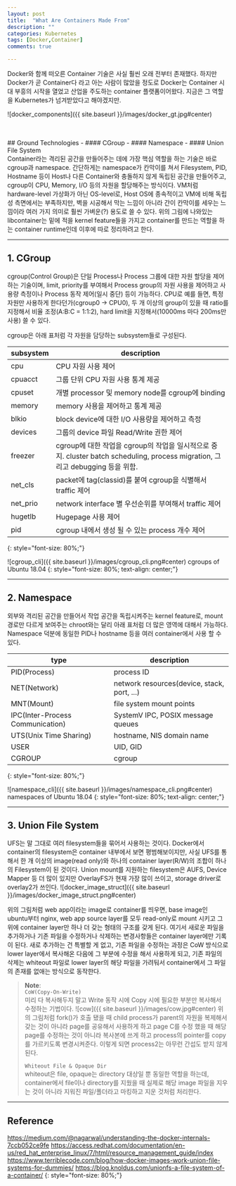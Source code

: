 ```yaml
---
layout: post
title:  "What Are Containers Made From"
description: ""
categories: Kubernetes
tags: [Docker,Container]
comments: true

---
```




Docker와 함께 떠오른 Container 기술은 사실 훨씬 오래 전부터 존재했다. 하지만 Docker가 곧 Container다 라고 아는 사람이 많았을 정도로 Docker는 Container 시대 부흥의 시작을 열었고 산업을 주도하는 container 플랫폼이어왔다. 지금은 그 역할을 Kubernetes가 넘겨받았다고 해야겠지만.

![docker_components]({{ site.baseurl }}/images/docker_gt.jpg#center)


<br>
<br>
## Ground Technologies
- #### CGroup
- #### Namespace
- #### Union File System

<br>
Container라는 격리된 공간을 만들어주는 데에 가장 핵심 역할을 하는 기술은 바로 cgroup과 namespace. 간단하게는 namespace가
칸막이를 쳐서 Filesystem, PID, Hostname 등이 Host나 다른 Container와 충돌하지 않게 독립된 공간을 만들어주고, cgroup이
CPU, Memory, I/O 등의 자원을 할당해주는 방식이다. VM처럼 hardware-level 가상화가 아닌 OS-level로, Host OS에 종속적이고
VM에 비해 독립성 측면에서는 부족하지만, 벽을 시공해서 막는 느낌이 아니라 간이 칸막이를 세우는 느낌이라 여러 가지 의미로
훨씬 가벼운(?) 용도로 쓸 수 있다. 위의 그림에 나와있는 libcontainer는 밑에 적을 kernel feature들을 가지고 container를 만드는 역할을 하는 container runtime인데 이후에 따로 정리하려고 한다.

*****

## 1. CGroup

cgroup(Control Group)은 단일 Process나 Process 그룹에 대한 자원 할당을 제어하는 기술이며, limit, priority를 부여해서
Process group의 자원 사용을 제어하고 사용량 측정이나 Process 동작 제어(일시 중단) 등이 가능하다. CPU로 예를 들면, 특정 자원만 사용하게 한다던가(cgroup0 -> CPU0), 두 개 이상의 group이 있을 때 ratio를 지정해서 비율 조정(A:B:C = 1:1:2),  hard limit을 지정해서(10000ms 마다 200ms만 사용) 쓸 수 있다.

cgroup은 아래 표처럼 각 자원을 담당하는 subsystem들로 구성된다.

| subsystem | description                                                  |
| --------- | ------------------------------------------------------------ |
| cpu       | CPU 자원 사용 제어                                           |
| cpuacct   | 그룹 단위 CPU 자원 사용 통계 제공                            |
| cpuset    | 개별 processor 및 memory node를 cgroup에 binding             |
| memory    | memory 사용을 제어하고 통계 제공                             |
| blkio     | block device에 대한 I/O 사용량을 제어하고 측정               |
| devices   | 그룹의 device 파일 Read/Write 권한 제어                      |
| freezer   | cgroup에 대한 작업을 cgroup의 작업을 일시적으로 중지.  cluster batch scheduling, process migration, 그리고 debugging 등을 위함. |
| net_cls   | packet에 tag(classid)를 붙여 cgroup을 식별해서 traffic 제어 |
| net_prio  | network interface 별 우선순위를 부여해서 traffic 제어 |
| hugetlb   | Hugepage 사용 제어                                           |
| pid       | cgroup 내에서 생성 될 수 있는 process 개수 제어              |
{: style="font-size: 80%;"}  

![cgroup_cli]({{ site.baseurl }}/images/cgroup_cli.png#center)
cgroups of Ubuntu 18.04
{: style="font-size: 80%; text-align: center;"}

*****


## 2. Namespace

외부와 격리된 공간을 만들어서 작업 공간을 독립시켜주는 kernel feature로, mount 경로만 다르게 보여주는 chroot와는 달리
아래 표처럼 더 많은 영역에 대해서 가능하다. Namespace 덕분에 동일한 PID나 hostname 등을 여러 container에서 사용 할 수
있다.

| type                             | description                                 |
| -------------------------------- | ------------------------------------------- |
| PID(Process)                     | process ID                                  |
| NET(Network)                     | network resources(device, stack, port, ...) |
| MNT(Mount)                       | file system mount points                    |
| IPC(Inter-Process Communication) | SystemV IPC, POSIX message queues           |
| UTS(Unix Time Sharing)           | hostname, NIS domain name                   |
| USER                             | UID, GID                                    |
| CGROUP                           | cgroup                                      |
{: style="font-size: 80%;"}  

![namespace_cli]({{ site.baseurl }}/images/namespace_cli.png#center)
namespaces of Ubuntu 18.04
{: style="font-size: 80%; text-align: center;"}  

*****

## 3. Union File System
UFS는 말 그대로 여러 filesystem들을 묶어서 사용하는 것이다. Docker에서 container의 filesystem은 container 내부에서 보면 평범해보이지만, 사실 UFS를 통해서 한 개 이상의 image(read only)와 하나의 container layer(R/W)의 조합이 하나의
Filesystem이 된 것이다. Union mount를 지원하는 filesystem은 AUFS, Device Mapper 등 더 많이 있지만 OverlayFS가 현재 가장 많이 쓰이고, storage driver로 overlay2가 쓰인다.
![docker_image_struct]({{ site.baseurl }}/images/docker_image_struct.png#center)

위의 그림처럼 web app이라는 image로 container를 띄우면, base image인 ubuntu부터 nginx, web app source layer를 모두
read-only로 mount 시키고 그 위에 container layer만 하나 더 갖는 형태의 구조를 갖게 된다. 여기서 새로운 파일을 추가하거나 기존 파일을 수정하거나 삭제하는 변경사항들은 container layer에만 기록이 된다. 새로 추가하는 건 특별할 게 없고, 기존 파일을 수정하는 과정은 CoW 방식으로 lower layer에서 복사해온 다음에 그 부분에 수정을 해서 사용하게 되고, 기존 파일의 삭제는 whiteout 파일로 lower layer의 해당 파일을 가려둬서 container에서 그 파일의 존재를 없애는 방식으로 동작한다.

>**Note**:  
>```CoW(Copy-On-Write)```  
>미리 다 복사해두지 말고 Write 동작 시에 Copy 시에 필요한 부분만 복사해서 수정하는 기법이다.
>![cow]({{ site.baseurl }}/images/cow.jpg#center)
>위의 그림처럼 fork()가 호출 됐을 때 child process가 parent의 자원을 복제해서 갖는 것이 아니라 page를 공유해서 사용하게 하고 page C를 수정 했을 때 해당 page를 수정하는 것이 아니라 복사본에 쓰게 하고 process의 pointer를 copy를 가르키도록 변경시켜준다. 이렇게 되면 process2는 아무런 간섭도 받지 않게 된다.
>
>```Whiteout File & Opaque Dir```  
> whiteout은 file, opaque는 directory 대상일 뿐 동일한 역할을 하는데, container에서 file이나 directory를 지웠을 때 실제로 해당 image 파일을 지우는 것이 아니라 지워진 파일/폴더라고 마킹하고 지운 것처럼 처리한다.

*****


## Reference

<https://medium.com/@nagarwal/understanding-the-docker-internals-7ccb052ce9fe>
<https://access.redhat.com/documentation/en-us/red_hat_enterprise_linux/7/html/resource_management_guide/index>
<https://www.terriblecode.com/blog/how-docker-images-work-union-file-systems-for-dummies/>
<https://blog.knoldus.com/unionfs-a-file-system-of-a-container/>
{: style="font-size: 80%;"}  
